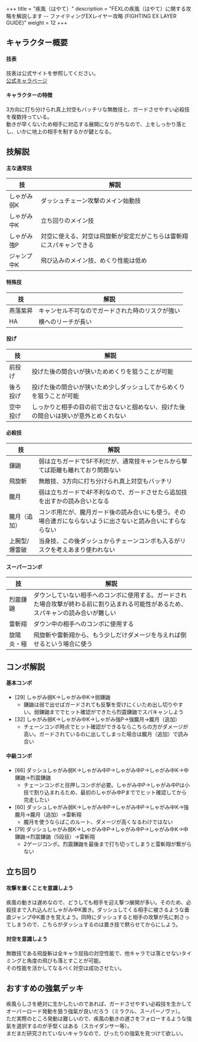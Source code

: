 +++
title = "疾風（はやて）"
description = "FEXLの疾風（はやて）に関する攻略を解説します -- ファイティングEXレイヤー攻略 (FIGHTING EX LAYER GUIDE)"
weight = 12
+++

## キャラクター概要

#### 技表

技表は公式サイトを参照してください。  
[公式キャラページ](http://www.arika.co.jp/product/fexl_hp/jp/chara_jp/fexl_jp_chara12.html)

#### キャラクターの特徴

3方向に打ち分けられ真上対空もバッチリな無敵技と、ガードさせやすい必殺技を複数持っている。  
動きが早くないため相手に対応する展開になりがちなので、上をしっかり落とし、いかに地上の相手を制するかが鍵となる。

## 技解説

#### 主な通常技

|技 |解説|
|---|----|
|しゃがみ弱K|ダッシュチェーン攻撃のメイン始動技|
|しゃがみ中K|立ち回りのメイン技|
|しゃがみ強P|対空に使える、対空は飛旋斬が安定だがこちらは雷斬翔にスパキャンできる|
|ジャンプ中K|飛び込みのメイン技、めくり性能は低め|

#### 特殊技

|技 |解説|
|---|----|
|燕落紫昇|キャンセル不可なのでガードされた時のリスクが強い|
|HA|横へのリーチが長い|

#### 投げ

|技 |解説|
|---|----|
|前投げ|投げた後の間合いが狭いためめくりを狙うことが可能|
|後ろ投げ|投げた後の間合いが狭いため少しダッシュしてからめくりを狙うことが可能|
|空中投げ|しっかりと相手の目の前で出さないと掴めない、投げた後の間合いは狭いが意外とめくれない|

#### 必殺技

|技 |解説|
|---|----|
|鎌鼬|弱は立ちガードで5F不利だが、通常技キャンセルから撃てば距離も離れており問題ない|
|飛旋斬|無敵技、3方向に打ち分けられ真上対空もバッチリ|
|朧月|弱は立ちガードで4F不利なので、ガードさせたら追加技を出すかの読み合いとなる|
|朧月（追加）|コンボ用だが、朧月ガード後の読み合いにも使う。その場合連ガにならないように出さないと読み合いにすらならない|
|上腕型/爆雷破|当身技、この後ダッシュからチェーンコンボも入るがリスクを考えあまり使われない|

#### スーパーコンボ

|技 |解説|
|---|----|
|烈震鎌鼬|ダウンしていない相手へのコンボに使用する。ガードされた場合攻撃が終わる前に割り込まれる可能性があるため、スパキャンの読み合いが難しい|
|雷斬翔|ダウン中の相手へのコンボに使用する|
|旋陽炎・極|飛旋斬や雷斬翔から、もう少しだけダメージを与えれば倒せるという場合に使う|

## コンボ解説

#### 基本コンボ

- [29] しゃがみ弱K→しゃがみ中K→弱鎌鼬
    - 鎌鼬は弱で出せばガードされても反撃を受けにくいため出し切りやすい。弱鎌鼬まででヒット確認ができたら烈震鎌鼬でスパキャンしよう
- [32] しゃがみ弱K→しゃがみ中K→しゃがみ強P→強朧月→朧月（追加）
    - チェーンコンボ時点でヒット確認ができるならこちらの方がダメージが高い。ガードされているのに出してしまった場合は朧月（追加）で読み合い

#### 中級コンボ

- [66] ダッシュしゃがみ弱K→しゃがみ中P→しゃがみ中P→しゃがみ中K→中鎌鼬→烈震鎌鼬
    - チェーンコンボと目押しコンボが必要。しゃがみ中P→しゃがみ中Pは小技で割り込まれるため、最初のしゃがみ中Pまででヒット確認してから完走したい
- [60] ダッシュしゃがみ弱K→しゃがみ中P→しゃがみ中P→しゃがみ中K→強朧月→朧月（追加）→雷斬翔
    - 朧月を使うならばこのルート、ダメージが高くなるわけではない
- [79] ダッシュしゃがみ弱K→しゃがみ中P→しゃがみ中P→しゃがみ中K→中鎌鼬→烈震鎌鼬（5段目）→雷斬翔
    - 2ゲージコンボ。烈震鎌鼬を最後まで打ち切ってしまうと雷斬翔が繋がらない

## 立ち回り

#### 攻撃を置くことを意識しよう

疾風の動きは遅めなので、どうしても相手を迎え撃つ展開が多い。そのため、必殺技まで入れ込んだしゃがみ中K置き。ダッシュしてくる相手に被さるような垂直ジャンプ中K置きを覚えよう。同時にダッシュすると相手の攻撃が先に刺さってしまうので、こちらがダッシュするのは置き技で黙らせてからにしよう。

#### 対空を意識しよう

無敵技である飛旋斬は全キャラ屈指の対空性能で、他キャラでは落とせないタイミングと角度の飛びも落とすことが可能。  
その性能を活かしてなるべく対空は成功させたい。

## おすすめの強氣デッキ

疾風らしさを絶対に生かしたいのであれば、ガードさせやすい必殺技を生かしてオーバーロード発動を狙う強氣が良いだろう（ミラクル、スーパーノヴァ）。    
ただ実際のところ発動は難しいので、疾風の動きの遅さをフォローするような強氣を選択するのが手堅くはある（スカイダンサー等）。  
まだまだ研究されていないキャラなので、ぴったりの強氣を見つけて欲しい。
